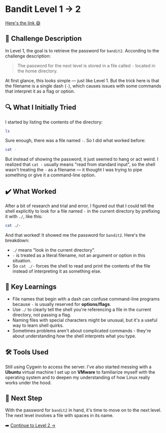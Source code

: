 # Bandit Level 1 → 2
[Here's the link 😄](https://overthewire.org/wargames/bandit/bandit2.html)
## 📝 **Challenge Description**  
In Level 1, the goal is to retrieve the password for `bandit2`. According to the challenge description:

> The password for the next level is stored in a file called `-` located in the home directory.

At first glance, this looks simple — just like Level 1. But the trick here is that the filename is a single dash (`-`), which causes issues with some commands that interpret it as a flag or option.



## 🔍 **What I Initially Tried**  
I started by listing the contents of the directory:
```bash
ls
```
Sure enough, there was a file named `-`.
So I did what worked before:
```bash
cat -
```

But instead of showing the password, it just seemed to hang or act weird. I realized that `cat -` usually means "read from standard input", so the shell wasn't treating the `-` as a filename — it thought I was trying to pipe something or give it a command-line option.

## ✔️ What Worked
After a bit of research and trial and error, I figured out that I could tell the shell explicitly to look for a file named `-` in the current directory by prefixing it with `./`, like this:
```bash
cat ./-
```
And that worked! It showed me the password for `bandit2`. 
Here's the breakdown:
- `./` means "look in the current directory".
- `-` is treated as a literal filename, not an argument or option in this situation.
- So `cat ./-` forces the shell to read and print the contents of the file instead of interpreting it as something else.

## 🧠 Key Learnings
- File names that begin with a dash can confuse command-line programs because `-` is usually reserved for **options/flags**.
- Use `./` to clearly tell the shell you're referencing a file in the current directory, not passing a flag.
- Naming files with special characters might be unusual, but it's a useful way to learn shell quirks.
- Sometimes problems aren't about complicated commands - they're about understanding how the shell interprets what you type.

## 🛠️ Tools Used
Still using Cygwin to access the server. I've also started messing with a **Ubuntu** virtual machine I set up on **VMware** to familiarize myself with the operating system and to deepen my understanding of how Linux really works under the hood.

## 🔐 Next Step
With the password for `bandit2` in hand, it's time to move on to the next level. The next level involves a file with spaces in its name. 

➡️ [Continue to Level 2 →](https://github.com/aminuzz/Bandit-CTF-Journey/blob/main/level%202%20--%3E%203.md)
